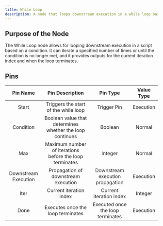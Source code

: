 ```yaml
---
title: While Loop
description: A node that loops downstream execution in a while loop based on a condition.
---
```


## Purpose of the Node
The While Loop node allows for looping downstream execution in a script based on a condition. It can iterate a specified number of times or until the condition is no longer met, and it provides outputs for the current iteration index and when the loop terminates.

## Pins
| Pin Name | Pin Description | Pin Type | Value Type |
|:----------:|:-------------:|:------:|:------:|
| Start | Triggers the start of the while loop | Trigger Pin | Execution |
| Condition | Boolean value that determines whether the loop continues | Boolean | Normal |
| Max | Maximum number of iterations before the loop terminates | Integer | Normal |
| Downstream Execution | Propagation of downstream execution | Downstream execution propagation | Execution |
| Iter | Current iteration index | Current iteration index | Integer |
| Done | Executes once the loop terminates | Executed once the loop terminates | Execution |